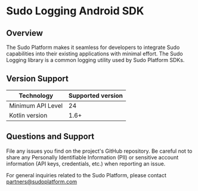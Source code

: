 # Sudo Logging Android SDK

## Overview
The Sudo Platform makes it seamless for developers to integrate Sudo capabilities into their existing applications with minimal effort. The Sudo Logging library is a common logging utility used by Sudo Platform SDKs. 

## Version Support
| Technology             | Supported version |
| ---------------------- | ----------------- |
| Minimum API Level      | 24                |
| Kotlin version         | 1.6+              |

## Questions and Support
File any issues you find on the project's GitHub repository. Be careful not to share any Personally Identifiable Information (PII) or sensitive account information (API keys, credentials, etc.) when reporting an issue.

For general inquiries related to the Sudo Platform, please contact [partners@sudoplatform.com](mailto:partners@sudoplatform.com)



